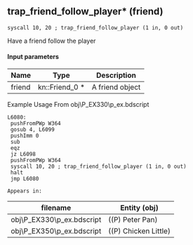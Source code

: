 ## trap_friend_follow_player* (friend)

`syscall 10, 20 ; trap_friend_follow_player (1 in, 0 out)`

Have a friend follow the player

#### Input parameters
| Name | Type | Description
|------|------|------------
| friend   | kn::Friend_0 *   | A friend object


Example Usage From obj\P_EX330\p_ex.bdscript
```plaintext
L6080:
 pushFromPWp W364
 gosub 4, L6099
 pushImm 0
 sub 
 eqz 
 jz L6098
 pushFromPWp W364
 syscall 10, 20 ; trap_friend_follow_player (1 in, 0 out)
 halt 
 jmp L6080
```





	Appears in:
| filename | Entity (obj)
|----------|-------------
| obj\P_EX330\p_ex.bdscript       | ((P) Peter Pan)          
| obj\P_EX350\p_ex.bdscript       | ((P) Chicken Little)          



